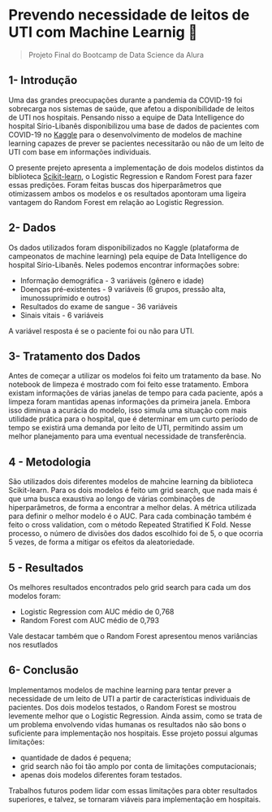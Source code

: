 # Prevendo necessidade de leitos de UTI com Machine Learnig 🏥
> Projeto Final do Bootcamp de Data Science da Alura

## 1- Introdução

Uma das grandes preocupações durante a pandemia da COVID-19 foi sobrecarga nos sistemas de saúde, que afetou a disponibilidade de leitos de UTI nos hospitais. Pensando nisso a equipe de Data Intelligence do hospital Sírio-Libanês disponibilizou uma base de dados de pacientes com COVID-19 no [Kaggle](https://www.kaggle.com/S%C3%ADrio-Libanes/covid19) para o desenvolvimento de modelos de machine learning capazes de prever se pacientes necessitarão ou não de um leito de UTI com base em informações individuais.

O presente prejeto apresenta a implementação de dois modelos distintos da biblioteca [Scikit-learn](https://scikit-learn.org/stable/), o Logistic Regression e Random Forest para fazer essas predições. Foram feitas buscas dos hiperparâmetros que otimizassem ambos os modelos e os resultados apontoram uma ligeira vantagem do Random Forest em relação ao Logistic Regression.

## 2- Dados

Os dados utilizados foram disponibilizados no Kaggle (plataforma de campeonatos de machine learning) pela equipe de Data Intelligence do hospital Sírio-Libanês. Neles podemos encontrar informações sobre:

* Informação demográfica - 3 variáveis (gênero e idade)
* Doenças pré-existentes - 9 variáveis (6 grupos, pressão alta, imunossuprimido e outros)
* Resultados do exame de sangue - 36 variáveis
* Sinais vitais - 6 variáveis

A variável resposta é se o paciente foi ou não para UTI. 

## 3- Tratamento dos Dados

Antes de começar a utilizar os modelos foi feito um tratamento da base. No notebook de limpeza é mostrado com foi feito esse tratamento. Embora existam informações de várias janelas de tempo para cada paciente, após a limpeza foram mantidas apenas informações da primeira janela. Embora isso diminua a acurácia do modelo, isso simula uma situação com mais utilidade prática para o hospital, que é determinar em um curto período de tempo se existirá uma demanda por leito de UTI, permitindo assim um melhor planejamento para uma eventual necessidade de transferência.

## 4 - Metodologia

São utilizados dois diferentes modelos de mahcine learning da biblioteca Scikit-learn. Para os dois modelos é feito um grid search, que nada mais é que uma busca exaustiva ao longo de várias combinações de hiperparâmetros, de forma a encontrar a melhor delas. A métrica utilizada para definir o melhor modelo é o AUC. Para cada combinação também é feito o cross validation, com o método Repeated Stratified K Fold. Nesse processo, o número de divisões dos dados escolhido foi de 5, o que ocorria 5 vezes, de forma a mitigar os efeitos da aleatoriedade.

## 5 - Resultados

Os melhores resultados encontrados pelo grid search para cada um dos modelos foram:

- Logistic Regression com AUC médio de 0,768
- Random Forest com AUC médio de 0,793

Vale destacar também que o Random Forest apresentou menos variâncias nos resutlados

## 6- Conclusão

Implementamos modelos de machine learning para tentar prever a necessidade de um leito de UTI a partir de características individuais de pacientes. Dos dois modelos testados, o Random Forest se mostrou levemente melhor que o Logistic Regression. Ainda assim, como se trata de um problema envolvendo vidas humanas os resultados não são bons o suficiente para implementação nos hospitais. Esse projeto possui algumas limitações:

* quantidade de dados é pequena;
* grid search não foi tão amplo por conta de limitações computacionais;
* apenas dois modelos diferentes foram testados.

Trabalhos futuros podem lidar com essas limitações para obter resultados superiores, e talvez, se tornaram viáveis para implementação em hospitais.
